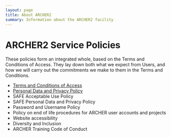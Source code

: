 ```yaml
---
layout: page
title: About ARCHER2 
summary: Information about the ARCHER2 facility
---
```


# ARCHER2 Service Policies #

These policies form an integrated whole, based on the Terms and Conditions of Access. They lay down both what we expect from Users, and how we will carry out the commitments we make to them in the Terms and Conditions.


-  [Terms and Conditions of Access](tandc.html)
-  [Personal Data and Privacy Policy](privacy.html)
-  SAFE Acceptable Use Policy
-  SAFE Personal Data and Privacy Policy
-  Password and Username Policy
-  Policy on end of life procedures for ARCHER user accounts and projects
-  Website accessibility
-  Diversity and Inclusion
-  ARCHER Training Code of Conduct
